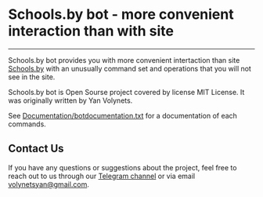 # Schools.by bot - more convenient interaction than with site

_ _ _ 

Schools.by bot provides you with more convenient intertaction than site [Schools.by](https://schools.by) with an unusually command set and operations that you will not see in the site.

Schools.by bot is Open Sourse project covered by license MIT License. It was originally written by Yan Volynets.

See [Documentation/botdocumentation.txt](https://github.com/YanVolynets/Schools.by/blob/master/botdocumentation.txt) for a documentation of each commands.


## Contact Us

If you have any questions or suggestions about the project, feel free to reach out to us through our [Telegram channel](https://t.me/schoolsbysup) or via email [volynetsyan@gmail.com](mailto:volynetsyan@gmail.com).
